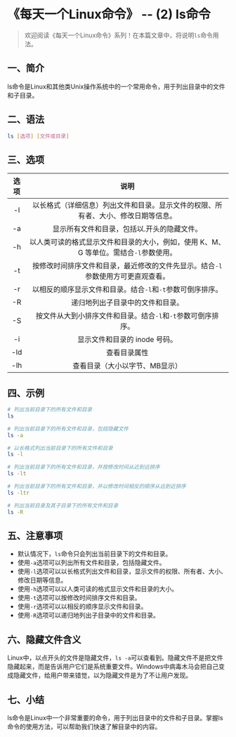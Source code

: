 # 《每天一个Linux命令》 -- (2) ls命令



> 欢迎阅读《每天一个Linux命令》系列！在本篇文章中，将说明`ls`命令用法。
>

## 一、简介

ls命令是Linux和其他类Unix操作系统中的一个常用命令，用于列出目录中的文件和子目录。



## 二、语法

```bash
ls [选项] [文件或目录]
```



## 三、选项

| 选项 |                             说明                             |
| :--: | :----------------------------------------------------------: |
|  -l  | 以长格式（详细信息）列出文件和目录。显示文件的权限、所有者、大小、修改日期等信息。 |
|  -a  |         显示所有文件和目录，包括以.开头的隐藏文件。          |
|  -h  | 以人类可读的格式显示文件和目录的大小，例如，使用 K、M、G 等单位。需结合`-l`参数使用。 |
|  -t  | 按修改时间排序文件和目录，最近修改的文件先显示。结合`-l`参数使用方可更直观查看。 |
|  -r  |  以相反的顺序显示文件和目录。结合`-l`和`-t`参数可倒序排序。  |
|  -R  |               递归地列出子目录中的文件和目录。               |
|  -S  | 按文件从大到小排序文件和目录。结合`-l`和`-t`参数可倒序排序。 |
|  -i  |                显示文件和目录的 inode 号码。                 |
| -ld  |                         查看目录属性                         |
| -lh  |                查看目录（大小以字节、MB显示）                |



## 四、示例

```bash
# 列出当前目录下的所有文件和目录
ls

# 列出当前目录下的所有文件和目录，包括隐藏文件
ls -a

# 以长格式列出当前目录下的所有文件和目录
ls -l

# 列出当前目录下的所有文件和目录，并按修改时间从近到远排序
ls -lt

# 列出当前目录下的所有文件和目录，并以修改时间相反的顺序从远到近排序
ls -ltr

# 列出当前目录及其子目录下的所有文件和目录
ls -R
```



## 五、注意事项

- 默认情况下，`ls`命令只会列出当前目录下的文件和目录。
- 使用`-a`选项可以列出所有文件和目录，包括隐藏文件。
- 使用`-l`选项可以以长格式列出文件和目录，显示文件的权限、所有者、大小、修改日期等信息。
- 使用`-h`选项可以以人类可读的格式显示文件和目录的大小。
- 使用`-t`选项可以按修改时间排序文件和目录。
- 使用`-r`选项可以以相反的顺序显示文件和目录。
- 使用`-R`选项可以递归地列出子目录中的文件和目录。



## 六、隐藏文件含义

Linux中，以点开头的文件是隐藏文件，`ls -a`可以查看到。隐藏文件不是把文件隐藏起来，而是告诉用户它们是系统重要文件。Windows中病毒木马会把自己变成隐藏文件，给用户带来错觉，以为隐藏文件是为了不让用户发现。



## 七、小结

ls命令是Linux中一个非常重要的命令，用于列出目录中的文件和子目录。掌握ls命令的使用方法，可以帮助我们快速了解目录中的内容。